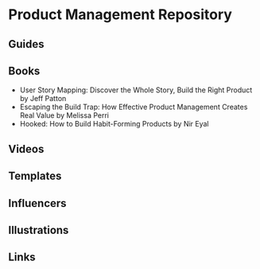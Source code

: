 # Product Management Repository

## Guides


## Books

- User Story Mapping: Discover the Whole Story, Build the Right Product by Jeff Patton
- Escaping the Build Trap: How Effective Product Management Creates Real Value by Melissa Perri
- Hooked: How to Build Habit-Forming Products by Nir Eyal

## Videos


## Templates

## Influencers


## Illustrations


## Links

